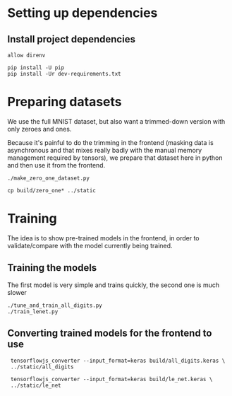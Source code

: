 # Setting up dependencies

## Install project dependencies

    allow direnv

    pip install -U pip
    pip install -Ur dev-requirements.txt

# Preparing datasets

We use the full MNIST dataset, but also want a trimmed-down version with only zeroes and ones.

Because it's painful to do the trimming in the frontend (masking data is asynchronous and that mixes really badly with the manual memory management required by tensors),
we prepare that dataset here in python and then use it from the frontend.

    ./make_zero_one_dataset.py

    cp build/zero_one* ../static

# Training

The idea is to show pre-trained models in the frontend, in order to validate/compare with the
model currently being trained.

## Training the models

The first model is very simple and trains quickly, the second one is much slower

    ./tune_and_train_all_digits.py
    ./train_lenet.py

## Converting trained models for the frontend to use

     tensorflowjs_converter --input_format=keras build/all_digits.keras \
     ../static/all_digits

     tensorflowjs_converter --input_format=keras build/le_net.keras \
     ../static/le_net
